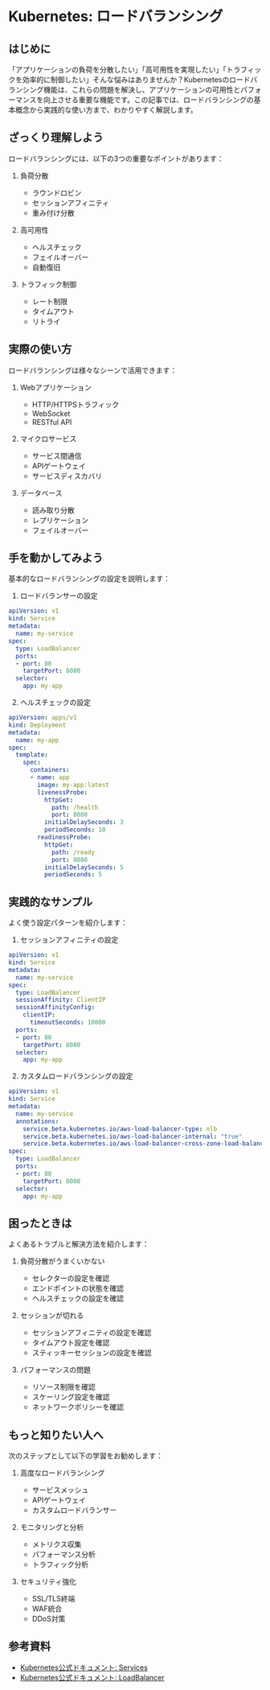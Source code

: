 # Kubernetes: ロードバランシング

## はじめに
「アプリケーションの負荷を分散したい」「高可用性を実現したい」「トラフィックを効率的に制御したい」そんな悩みはありませんか？Kubernetesのロードバランシング機能は、これらの問題を解決し、アプリケーションの可用性とパフォーマンスを向上させる重要な機能です。この記事では、ロードバランシングの基本概念から実践的な使い方まで、わかりやすく解説します。

## ざっくり理解しよう
ロードバランシングには、以下の3つの重要なポイントがあります：

1. 負荷分散
   - ラウンドロビン
   - セッションアフィニティ
   - 重み付け分散

2. 高可用性
   - ヘルスチェック
   - フェイルオーバー
   - 自動復旧

3. トラフィック制御
   - レート制限
   - タイムアウト
   - リトライ

## 実際の使い方
ロードバランシングは様々なシーンで活用できます：

1. Webアプリケーション
   - HTTP/HTTPSトラフィック
   - WebSocket
   - RESTful API

2. マイクロサービス
   - サービス間通信
   - APIゲートウェイ
   - サービスディスカバリ

3. データベース
   - 読み取り分散
   - レプリケーション
   - フェイルオーバー

## 手を動かしてみよう
基本的なロードバランシングの設定を説明します：

1. ロードバランサーの設定
```yaml
apiVersion: v1
kind: Service
metadata:
  name: my-service
spec:
  type: LoadBalancer
  ports:
  - port: 80
    targetPort: 8080
  selector:
    app: my-app
```

2. ヘルスチェックの設定
```yaml
apiVersion: apps/v1
kind: Deployment
metadata:
  name: my-app
spec:
  template:
    spec:
      containers:
      - name: app
        image: my-app:latest
        livenessProbe:
          httpGet:
            path: /health
            port: 8080
          initialDelaySeconds: 3
          periodSeconds: 10
        readinessProbe:
          httpGet:
            path: /ready
            port: 8080
          initialDelaySeconds: 5
          periodSeconds: 5
```

## 実践的なサンプル
よく使う設定パターンを紹介します：

1. セッションアフィニティの設定
```yaml
apiVersion: v1
kind: Service
metadata:
  name: my-service
spec:
  type: LoadBalancer
  sessionAffinity: ClientIP
  sessionAffinityConfig:
    clientIP:
      timeoutSeconds: 10800
  ports:
  - port: 80
    targetPort: 8080
  selector:
    app: my-app
```

2. カスタムロードバランシングの設定
```yaml
apiVersion: v1
kind: Service
metadata:
  name: my-service
  annotations:
    service.beta.kubernetes.io/aws-load-balancer-type: nlb
    service.beta.kubernetes.io/aws-load-balancer-internal: "true"
    service.beta.kubernetes.io/aws-load-balancer-cross-zone-load-balancing-enabled: "true"
spec:
  type: LoadBalancer
  ports:
  - port: 80
    targetPort: 8080
  selector:
    app: my-app
```

## 困ったときは
よくあるトラブルと解決方法を紹介します：

1. 負荷分散がうまくいかない
   - セレクターの設定を確認
   - エンドポイントの状態を確認
   - ヘルスチェックの設定を確認

2. セッションが切れる
   - セッションアフィニティの設定を確認
   - タイムアウト設定を確認
   - スティッキーセッションの設定を確認

3. パフォーマンスの問題
   - リソース制限を確認
   - スケーリング設定を確認
   - ネットワークポリシーを確認

## もっと知りたい人へ
次のステップとして以下の学習をお勧めします：

1. 高度なロードバランシング
   - サービスメッシュ
   - APIゲートウェイ
   - カスタムロードバランサー

2. モニタリングと分析
   - メトリクス収集
   - パフォーマンス分析
   - トラフィック分析

3. セキュリティ強化
   - SSL/TLS終端
   - WAF統合
   - DDoS対策

## 参考資料
- [Kubernetes公式ドキュメント: Services](https://kubernetes.io/docs/concepts/services-networking/service/)
- [Kubernetes公式ドキュメント: LoadBalancer](https://kubernetes.io/docs/concepts/services-networking/service/#loadbalancer)
